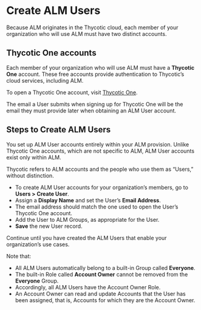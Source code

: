 ﻿[title]: # (Create ALM Users)
[tags]: # (Account Lifecycle Manager,ALM,Active Directory,)
[priority]: # (5170)

# Create ALM Users

Because ALM originates in the Thycotic cloud, each member of your organization who will use ALM must have two distinct accounts.

## Thycotic One accounts

Each member of your organization who will use ALM must have a **Thycotic One** account. These free accounts provide authentication to Thycotic’s cloud services, including ALM.

To open a Thycotic One account, visit [Thycotic One](https://login.thycotic.com/Account/Login).

The email a User submits when signing up for Thycotic One will be the email they must provide later when obtaining an ALM User account.

## Steps to Create ALM Users

You set up ALM User accounts entirely within your ALM provision. Unlike Thycotic One accounts, which are not specific to ALM, ALM User accounts exist only within ALM.

Thycotic refers to ALM accounts and the people who use them as “Users,” without distinction.

* To create ALM User accounts for your organization’s members, go to **Users \> Create User**.
* Assign a **Display Name** and set the User’s **Email Address**.
* The email address should match the one used to open the User’s Thycotic One account.
* Add the User to ALM Groups, as appropriate for the User.
* **Save** the new User record.

Continue until you have created the ALM Users that enable your organization’s use cases.

Note that:

* All ALM Users automatically belong to a built-in Group called **Everyone**.
* The built-in Role called **Account Owner** cannot be removed from the **Everyone** Group.
* Accordingly, all ALM Users have the Account Owner Role.
* An Account Owner can read and update Accounts that the User has been assigned, that is, Accounts for which they are the Account Owner.
